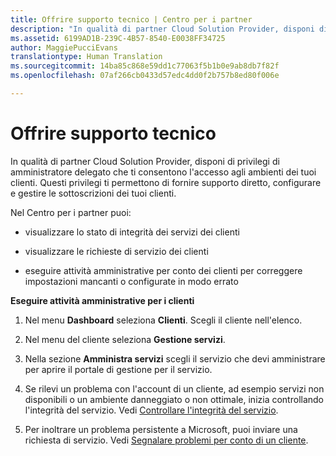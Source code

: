 ```yaml
---
title: Offrire supporto tecnico | Centro per i partner
description: "In qualità di partner Cloud Solution Provider, disponi di privilegi di amministratore delegato che ti consentono l&quot;accesso agli ambienti dei tuoi clienti."
ms.assetid: 6199AD1B-239C-4B57-8540-E0038FF34725
author: MaggiePucciEvans
translationtype: Human Translation
ms.sourcegitcommit: 14ba85c868e59dd1c77063f5b1b0e9ab8db7f82f
ms.openlocfilehash: 07af266cb0433d57edc4dd0f2b757b8ed80f006e

---
```


# Offrire supporto tecnico


In qualità di partner Cloud Solution Provider, disponi di privilegi di amministratore delegato che ti consentono l'accesso agli ambienti dei tuoi clienti. Questi privilegi ti permettono di fornire supporto diretto, configurare e gestire le sottoscrizioni dei tuoi clienti.

Nel Centro per i partner puoi:

-   visualizzare lo stato di integrità dei servizi dei clienti

-   visualizzare le richieste di servizio dei clienti

-   eseguire attività amministrative per conto dei clienti per correggere impostazioni mancanti o configurate in modo errato

**Eseguire attività amministrative per i clienti**

1.  Nel menu **Dashboard** seleziona **Clienti**. Scegli il cliente nell'elenco.

2.  Nel menu del cliente seleziona **Gestione servizi**.

3.  Nella sezione **Amministra servizi** scegli il servizio che devi amministrare per aprire il portale di gestione per il servizio.

4.  Se rilevi un problema con l'account di un cliente, ad esempio servizi non disponibili o un ambiente danneggiato o non ottimale, inizia controllando l'integrità del servizio. Vedi [Controllare l'integrità del servizio](check-service-health.md).

5.  Per inoltrare un problema persistente a Microsoft, puoi inviare una richiesta di servizio. Vedi [Segnalare problemi per conto di un cliente](report-problems-on-behalf-of-a-customer.md).

 

 






<!--HONumber=Nov16_HO4-->


